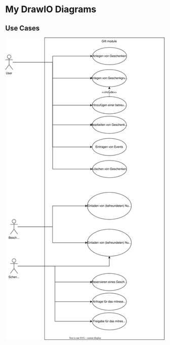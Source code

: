 # My DrawIO Diagrams
## Use Cases
![An UML Use Case Diagram of the Use Cases](svg_files\gifts_usecase.svg)